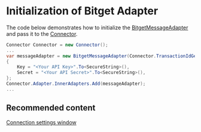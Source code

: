# Initialization of Bitget Adapter

The code below demonstrates how to initialize the [BitgetMessageAdapter](xref:StockSharp.Bitget.BitgetMessageAdapter) and pass it to the [Connector](xref:StockSharp.Algo.Connector).

```cs
Connector Connector = new Connector();
...
var messageAdapter = new BitgetMessageAdapter(Connector.TransactionIdGenerator)
{
	Key = "<Your API Key>".To<SecureString>(),
	Secret = "<Your API Secret>".To<SecureString>(),
};
Connector.Adapter.InnerAdapters.Add(messageAdapter);
...

```

## Recommended content

[Connection settings window](../../../graphical_user_interface/connection_settings_window.md)
